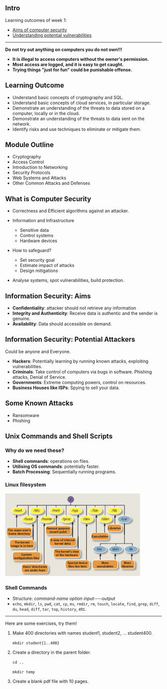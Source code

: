 ## Intro

Learning outcomes of week 1:

- [Aims of computer security](#information-security-aims)
- [Understanding potential vulnerabilities](#information-security-potential-attackers)

---

**Do not try out anything on computers you do not own!!!**

- **It is illegal to access computers without the owner's permission.**
- **Most access are logged, and it is easy to get caught.**
- **Trying things "just for fun" could be punishable offense.**



## Learning Outcome

- Understand basic concepts of cryptography and SQL.
- Understand basic concepts of cloud services, in particular storage.
- Demonstrate an understanding of the threats to data stored on a computer, locally or in the cloud.
- Demonstrate an understanding of the threats to data sent on the network.
- Identify risks and use techniques to eliminate or mitigate them.



## Module Outline

- Cryptography
- Access Control
- Introduction to Networking
- Security Protocols
- Web Systems and Attacks
- Other Common Attacks and Defenses



## What is Computer Security

- Correctness and Efficient algorithms against an attacker.
- Information and Infrastructure
  - Sensitive data
  - Control systems
  - Hardware devices

- How to safeguard?
  - Set security goal
  - Estimate impact of attacks
  - Design mitigations
- Analyse systems, spot vulnerabilities, build protection.



## Information Security: Aims

- **Confidentiality**: attacker should not retrieve any information
- **Integrity and Authenticity**: Receive data is authentic and the sender is genuine.
- **Availability**: Data should accessible on demand.



## Information Security: Potential Attackers

Could be anyone and Everyone.

- **Hackers**: Potentially learning by running known attacks, exploiting vulnerabilities.
- **Criminals**: Take control of computers via bugs in software. Phishing attacks, Denial of Service.
- **Governments**: Extreme computing powers, control on resources.
- **Business Houses like ISPs**: Spying to sell your data.



## Some Known Attacks

- Ransomware
- Phishing



## Unix Commands and Shell Scripts

### Why do we need these?

- **Shell commands**: operations on files.
- **Utilising OS commands**: potentially faster.
- **Batch Processing**: Sequentially running programs.

### Linux filesystem

![Linux filesystem](linux-filesystem.png)

### Shell Commands

- Structure: *command-name option input----output*
- `echo`, `mkdir`, `ls`, `pwd`, `cat`, `cp`, `mv`, `rmdir`, `rm`, `touch`, `locate`, `find`, `grep`, `diff`, `du`, `head`, `diff`, `tar`, `top`, `history`, etc.

---

Here are some exercises, try them!

1. Make 400 directories with names student1, student2, ... student400.

   `mkdir student{1..400}`

2. Create a directory in the parent folder.

   `cd ..`

   `mkdir temp`

3. Create a blank pdf file with 10 pages.

   